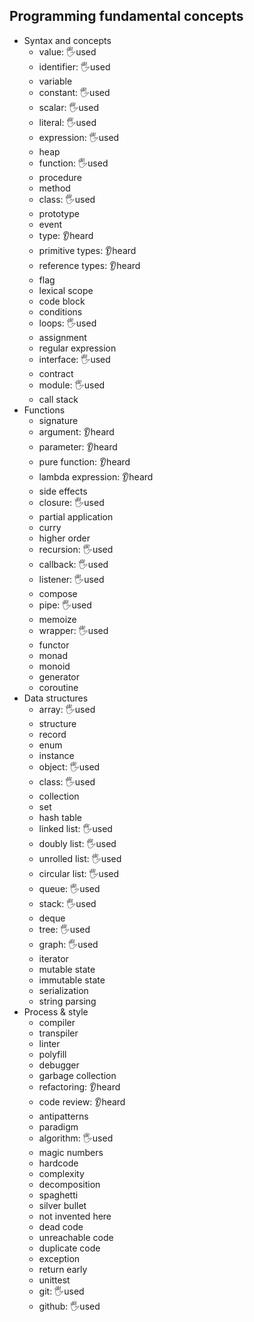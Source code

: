## Programming fundamental concepts

- Syntax and concepts
  - value: 🖐️used 
  - identifier: 🖐️used
  - variable
  - constant: 🖐️used
  - scalar: 🖐️used
  - literal: 🖐️used
  - expression: 🖐️used
  - heap
  - function: 🖐️used
  - procedure
  - method
  - class: 🖐️used
  - prototype
  - event
  - type: 👂heard
  - primitive types: 👂heard
  - reference types: 👂heard
  - flag
  - lexical scope
  - code block
  - conditions
  - loops: 🖐️used
  - assignment
  - regular expression
  - interface: 🖐️used
  - contract
  - module: 🖐️used
  - call stack
- Functions
  - signature
  - argument: 👂heard
  - parameter: 👂heard
  - pure function: 👂heard
  - lambda expression: 👂heard
  - side effects
  - closure: 🖐️used
  - partial application
  - curry
  - higher order
  - recursion: 🖐️used
  - callback: 🖐️used
  - listener: 🖐️used
  - compose
  - pipe: 🖐️used
  - memoize
  - wrapper: 🖐️used
  - functor
  - monad
  - monoid
  - generator
  - coroutine
- Data structures
  - array: 🖐️used
  - structure
  - record
  - enum
  - instance
  - object: 🖐️used
  - class: 🖐️used
  - collection
  - set
  - hash table
  - linked list: 🖐️used
  - doubly list: 🖐️used
  - unrolled list: 🖐️used
  - circular list: 🖐️used
  - queue: 🖐️used
  - stack: 🖐️used
  - deque
  - tree: 🖐️used
  - graph: 🖐️used
  - iterator
  - mutable state
  - immutable state
  - serialization
  - string parsing
- Process & style
  - compiler
  - transpiler
  - linter
  - polyfill
  - debugger
  - garbage collection
  - refactoring: 👂heard
  - code review: 👂heard
  - antipatterns
  - paradigm
  - algorithm: 🖐️used
  - magic numbers
  - hardcode
  - complexity
  - decomposition
  - spaghetti
  - silver bullet
  - not invented here
  - dead code
  - unreachable code
  - duplicate code
  - exception
  - return early
  - unittest
  - git: 🖐️used
  - github: 🖐️used
